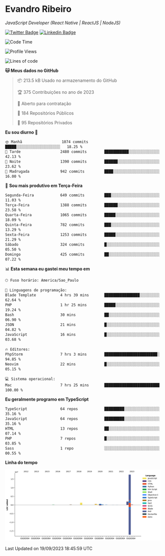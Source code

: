 # Evandro **Ribeiro**

*JavaScript Developer (React Native | ReactJS | NodeJS)*

[![Twitter Badge](https://img.shields.io/badge/-@ribeiroevandro-201B2D?style=flat-square&labelColor=201B2D&logo=twitter&logoColor=white&link=https://twitter.com/ribeiroevandro)](https://twitter.com/ribeiroevandro) 
[![Linkedin Badge](https://img.shields.io/badge/-Evandro%20Ribeiro-201B2D?style=flat-square&logo=Linkedin&logoColor=white&link=https://www.linkedin.com/in/ribeiroevandro)](https://www.linkedin.com/in/ribeiroevandro) 


<!--START_SECTION:waka-->
![Code Time](http://img.shields.io/badge/Code%20Time-3%2C401%20hrs%202%20mins-blue)

![Profile Views](http://img.shields.io/badge/Visualizac%C3%B5es%20do%20perfil-0-blue)

![Lines of code](https://img.shields.io/badge/Desde%20o%20Hello%20World%20eu%20escrevi-22.9%20million%20linhas%20de%20c%C3%B3digo-blue)

**🐱 Meus dados no GitHub** 

> 📦 213.5 kB Usado no armazenamento do GitHub 
 > 
> 🏆 375 Contribuições no ano de 2023
 > 
> 💼 Aberto para contratação
 > 
> 📜 184 Repositórios Públicos 
 > 
> 🔑 95 Repositórios Privados 
 > 
**Eu sou diurno 🐤** 

```text
🌞 Manhã                  1074 commits        █████░░░░░░░░░░░░░░░░░░░░   18.25 % 
🌆 Tarde                  2480 commits        ███████████░░░░░░░░░░░░░░   42.13 % 
🌃 Noite                  1390 commits        ██████░░░░░░░░░░░░░░░░░░░   23.62 % 
🌙 Madrugada              942 commits         ████░░░░░░░░░░░░░░░░░░░░░   16.00 % 
```
📅 **Sou mais produtivo em Terça-Feira** 

```text
Segunda-Feira            649 commits         ███░░░░░░░░░░░░░░░░░░░░░░   11.03 % 
Terça-Feira              1388 commits        ██████░░░░░░░░░░░░░░░░░░░   23.58 % 
Quarta-Feira             1065 commits        █████░░░░░░░░░░░░░░░░░░░░   18.09 % 
Quinta-Feira             782 commits         ███░░░░░░░░░░░░░░░░░░░░░░   13.29 % 
Sexta-Feira              1253 commits        █████░░░░░░░░░░░░░░░░░░░░   21.29 % 
Sábado                   324 commits         █░░░░░░░░░░░░░░░░░░░░░░░░   05.50 % 
Domingo                  425 commits         ██░░░░░░░░░░░░░░░░░░░░░░░   07.22 % 
```


📊 **Esta semana eu gastei meu tempo em** 

```text
🕑︎ Fuso horário: America/Sao_Paulo

💬 Linguagens de programação: 
Blade Template           4 hrs 39 mins       ████████████████░░░░░░░░░   62.64 % 
PHP                      1 hr 25 mins        █████░░░░░░░░░░░░░░░░░░░░   19.24 % 
Bash                     30 mins             ██░░░░░░░░░░░░░░░░░░░░░░░   06.90 % 
JSON                     21 mins             █░░░░░░░░░░░░░░░░░░░░░░░░   04.82 % 
JavaScript               16 mins             █░░░░░░░░░░░░░░░░░░░░░░░░   03.68 % 

🔥 Editores: 
PhpStorm                 7 hrs 3 mins        ████████████████████████░   94.85 % 
Neovim                   22 mins             █░░░░░░░░░░░░░░░░░░░░░░░░   05.15 % 

💻 Sistema operacional: 
Mac                      7 hrs 25 mins       █████████████████████████   100.00 % 
```

**Eu geralmente programo em TypeScript** 

```text
TypeScript               64 repos            █████████░░░░░░░░░░░░░░░░   35.16 % 
JavaScript               64 repos            █████████░░░░░░░░░░░░░░░░   35.16 % 
HTML                     13 repos            ██░░░░░░░░░░░░░░░░░░░░░░░   07.14 % 
PHP                      7 repos             █░░░░░░░░░░░░░░░░░░░░░░░░   03.85 % 
Sass                     1 repo              ░░░░░░░░░░░░░░░░░░░░░░░░░   00.55 % 
```



**Linha do tempo**

![Lines of Code chart](https://raw.githubusercontent.com/ribeiroevandro/ribeiroevandro/main/assets/bar_graph.png)


 Last Updated on 19/09/2023 18:45:59 UTC
<!--END_SECTION:waka-->

